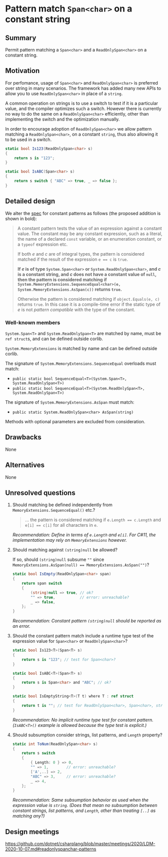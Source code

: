 # Pattern match `Span<char>` on a constant string

## Summary
[summary]: #summary

Permit pattern matching a `Span<char>` and a `ReadOnlySpan<char>` on a constant string.

## Motivation
[motivation]: #motivation

For perfomance, usage of `Span<char>` and `ReadOnlySpan<char>` is preferred over string in many scenarios. The framework has added many new APIs to allow you to use `ReadOnlySpan<char>` in place of a `string`.

A common operation on strings is to use a switch to test if it is a particular value, and the compiler optimizes such a switch. However there is currently no way to do the same on a `ReadOnlySpan<char>` efficiently, other than implementing the switch and the optimization manually.

In order to encourage adoption of `ReadOnlySpan<char>` we allow pattern matching a `ReadOnlySpan<char>`, on a constant `string`, thus also allowing it to be used in a switch.

```csharp
static bool Is123(ReadOnlySpan<char> s)
{
    return s is "123";
}

static bool IsABC(Span<char> s)
{
    return s switch { "ABC" => true, _ => false };
}
```

## Detailed design
[design]: #detailed-design

We alter the [spec](../csharp-7.0/pattern-matching.md#constant-pattern) for constant patterns as follows (the proposed addition is shown in bold):

> A constant pattern tests the value of an expression against a constant value. The constant may be any constant expression, such as a literal, the name of a declared `const` variable, or an enumeration constant, or a `typeof` expression etc.
>
> If both *e* and *c* are of integral types, the pattern is considered matched if the result of the expression `e == c` is `true`.
>
> **If *e* is of type `System.Span<char>` or `System.ReadOnlySpan<char>`, and *c* is a constant string, and *c* does not have a constant value of `null`, then the pattern is considered matching if `System.MemoryExtensions.SequenceEqual<char>(e, System.MemoryExtensions.AsSpan(c))` returns `true`.**
> 
> Otherwise the pattern is considered matching if `object.Equals(e, c)` returns `true`. In this case it is a compile-time error if the static type of *e* is not *pattern compatible* with the type of the constant.

### Well-known members
`System.Span<T>` and `System.ReadOnlySpan<T>` are matched by name, must be `ref struct`s, and can be defined outside corlib.

`System.MemoryExtensions` is matched by name and can be defined outside corlib.

The signature of `System.MemoryExtensions.SequenceEqual` overloads must match:
- `public static bool SequenceEqual<T>(System.Span<T>, System.ReadOnlySpan<T>)`
- `public static bool SequenceEqual<T>(System.ReadOnlySpan<T>, System.ReadOnlySpan<T>)`

The signature of `System.MemoryExtensions.AsSpan` must match:
- `public static System.ReadOnlySpan<char> AsSpan(string)`

Methods with optional parameters are excluded from consideration.

## Drawbacks
[drawbacks]: #drawbacks

None

## Alternatives
[alternatives]: #alternatives

None

## Unresolved questions
[unresolved]: #unresolved-questions

1. Should matching be defined independently from `MemoryExtensions.SequenceEqual()` etc.?

    > ... the pattern is considered matching if `e.Length == c.Length` and `e[i] == c[i]` for all characters in `e`.

    _Recommendation: Define in terms of `e.Length` and `e[i]`. For C#11, the implementation may rely on `MemoryExtensions` however._

2. Should matching against `(string)null` be allowed?

    If so, should `(string)null` subsume `""` since `MemoryExtensions.AsSpan(null) == MemoryExtensions.AsSpan("")`?
    ```csharp
    static bool IsEmpty(ReadOnlySpan<char> span)
    {
        return span switch
        {
            (string)null => true, // ok?
            "" => true,           // error: unreachable?
            _ => false,
        };
    }
    ```

    _Recommendation: Constant pattern `(string)null` should be reported as an error._

3. Should the constant pattern match include a runtime type test of the expression value for `Span<char>` or `ReadOnlySpan<char>`?
    ```csharp
    static bool Is123<T>(Span<T> s)
    {
        return s is "123"; // test for Span<char>?
    }

    static bool IsABC<T>(Span<T> s)
    {
        return s is Span<char> and "ABC"; // ok?
    }

    static bool IsEmptyString<T>(T t) where T : ref struct
    {
        return t is ""; // test for ReadOnlySpan<char>, Span<char>, string?
    }
    ```

    _Recommendation: No implicit runtime type test for constant pattern. (`IsABC<T>()` example is allowed because the type test is explicit.)_

4. Should subsumption consider strings, list patterns, and `Length` property?
    ```csharp
    static int ToNum(ReadOnlySpan<char> s)
    {
        return s switch
        {
            { Length: 0 } => 0,
            "" => 1,        // error: unreachable?
            ['A',..] => 2,
            "ABC" => 3,     // error: unreachable?
            _ => 4,
        };
    }
    ```

    _Recommendation: Same subsumption behavior as used when the expression value is `string`. (Does that mean no subsumption between constant strings, list patterns, and `Length`, other than treating `[..]` as matching any?)_

## Design meetings

https://github.com/dotnet/csharplang/blob/master/meetings/2020/LDM-2020-10-07.md#readonlyspanchar-patterns
